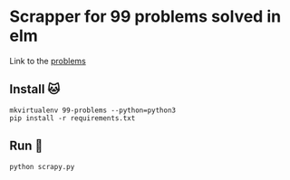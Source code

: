# Scrapper for 99 problems solved in elm

Link to the [problems](https://johncrane.gitbooks.io/ninety-nine-elm-problems/content/)

## Install :cat:
```
mkvirtualenv 99-problems --python=python3
pip install -r requirements.txt
```

## Run :dog:
```
python scrapy.py
```